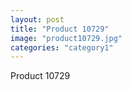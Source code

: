 ```yaml
---
layout: post
title: "Product 10729"
image: "product10729.jpg"
categories: "category1"
---
```

Product 10729
